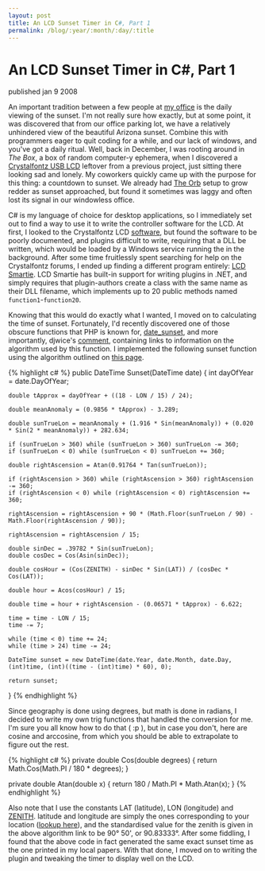 ```yaml
---
layout: post
title: An LCD Sunset Timer in C#, Part 1
permalink: /blog/:year/:month/:day/:title
---
```


# An LCD Sunset Timer in C#, Part 1

<span class="pubdate">published jan 9 2008</span>

An important tradition between a few people at <a href="http://www.synapsestudios.com">my office</a> is the daily viewing of the sunset. I'm not really sure how exactly, but at some point, it was discovered that from our office parking lot, we have a relatively unhindered view of the beautiful Arizona sunset. Combine this with programmers eager to quit coding for a while, and our lack of windows, and you've got a daily ritual. Well, back in December, I was rooting around in<em> The Box</em>, a box of random computer-y ephemera, when I discovered a <a href="http://www.crystalfontz.com/products/632usb/index.html">Crystalfontz USB LCD</a> leftover from a previous project, just sitting there looking sad and lonely. My coworkers quickly came up with the purpose for this thing: a countdown to sunset. We already had <a href="http://www.ambientdevices.com/cat/orb/orborder.html">The Orb</a> setup to grow redder as sunset approached, but found it sometimes was laggy and often lost its signal in our windowless office.

C# is my language of choice for desktop applications, so I immediately set out to find a way to use it to write the controller software for the LCD. At first, I looked to the Crystalfontz LCD <a href="http://www.crystalfontz.com/software/crystalcontrol/index.html">software</a>, but found the software to be poorly documented, and plugins difficult to write, requiring that a DLL be written, which would be loaded by a Windows service running the in the background. After some time fruitlessly spent searching for help on the Crystalfontz forums, I ended up finding a different program entirely: <a href="http://lcdsmartie.sourceforge.net/">LCD Smartie</a>. LCD Smartie has built-in support for writing plugins in .NET, and simply requires that plugin-authors create a class with the same name as their DLL filename, which implements up to 20 public methods named <code>function1</code>-<code>function20</code>.

Knowing that this would do exactly what I wanted, I moved on to calculating the time of sunset. Fortunately, I'd recently discovered one of those obscure functions that PHP is known for, <a href="http://www.php.net/date_sunset">date_sunset</a>, and more importantly, djwice's <a href="http://www.php.net/manual/en/function.date-sunset.php#47838">comment</a>, containing links to information on the algorithm used by this function. I implemented the following sunset function using the algorithm outlined on <a href="http://williams.best.vwh.net/sunrise_sunset_algorithm.htm">this page</a>.

{% highlight c# %}
public DateTime Sunset(DateTime date)
{
	int dayOfYear = date.DayOfYear;

	double tApprox = dayOfYear + ((18 - LON / 15) / 24);

	double meanAnomaly = (0.9856 * tApprox) - 3.289;

	double sunTrueLon = meanAnomaly + (1.916 * Sin(meanAnomaly)) + (0.020 * Sin(2 * meanAnomaly)) + 282.634;

	if (sunTrueLon > 360) while (sunTrueLon > 360) sunTrueLon -= 360;
	if (sunTrueLon < 0) while (sunTrueLon < 0) sunTrueLon += 360;

	double rightAscension = Atan(0.91764 * Tan(sunTrueLon));

	if (rightAscension > 360) while (rightAscension > 360) rightAscension -= 360;
	if (rightAscension < 0) while (rightAscension < 0) rightAscension += 360;

	rightAscension = rightAscension + 90 * (Math.Floor(sunTrueLon / 90) - Math.Floor(rightAscension / 90));

	rightAscension = rightAscension / 15;

	double sinDec = .39782 * Sin(sunTrueLon);
	double cosDec = Cos(Asin(sinDec));

	double cosHour = (Cos(ZENITH) - sinDec * Sin(LAT)) / (cosDec * Cos(LAT));

	double hour = Acos(cosHour) / 15;

	double time = hour + rightAscension - (0.06571 * tApprox) - 6.622;

	time = time - LON / 15;
	time -= 7;

	while (time < 0) time += 24;
	while (time > 24) time -= 24;

	DateTime sunset = new DateTime(date.Year, date.Month, date.Day, (int)time, (int)((time - (int)time) * 60), 0);

	return sunset;
}
{% endhighlight %}

Since geography is done using degrees, but math is done in radians, I decided to write my own trig functions that handled the conversion for me. I'm sure you all know how to do that ( :p ), but in case you don't, here are cosine and arccosine, from which you should be able to extrapolate to figure out the rest.

{% highlight c# %}
private double Cos(double degrees)
{
	return Math.Cos(Math.PI / 180 * degrees);
}

private double Atan(double x)
{
	return 180 / Math.PI * Math.Atan(x);
}
{% endhighlight %}

Also note that I use the constants LAT (latitude), LON (longitude) and <a href="http://en.wikipedia.org/wiki/Zenith_distance">ZENITH</a>. latitude and longitude are simply the ones corresponding to your location (<a href="http://brainoff.com/geocoder/">lookup here</a>), and the standardised value for the zenith is given in the above algorithm link to be 90° 50', or 90.83333°. After some fiddling, I found that the above code in fact generated the same exact sunset time as the one printed in my local papers. With that done, I moved on to writing the plugin and tweaking the timer to display well on the LCD.
